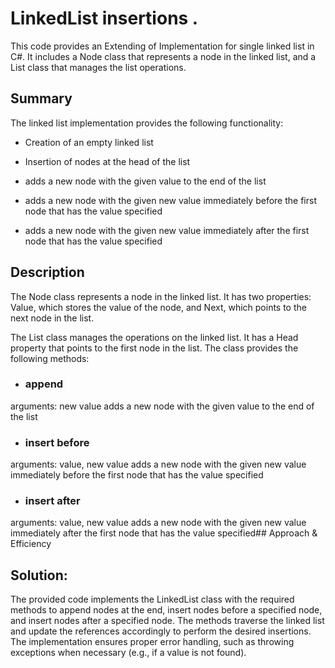 # LinkedList insertions .
This code provides an Extending of Implementation for single linked list in C#. It includes a Node class that represents a node in the linked list, and a List class that manages the list operations.

## Summary
The linked list implementation provides the following functionality:

- Creation of an empty linked list
- Insertion of nodes at the head of the list
- adds a new node with the given value to the end of the list
- adds a new node with the given new value immediately before the first node that has the value specified

- adds a new node with the given new value immediately after the first node that has the value specified

## Description
The Node class represents a node in the linked list. It has two properties: Value, which stores the value of the node, and Next, which points to the next node in the list.

The List class manages the operations on the linked list. It has a Head property that points to the first node in the list. The class provides the following methods:
- ### append
arguments: new value
adds a new node with the given value to the end of the list
- ### insert before
arguments: value, new value
adds a new node with the given new value immediately before the first node that has the value specified
- ### insert after
arguments: value, new value
adds a new node with the given new value immediately after the first node that has the value specified## Approach & Efficiency
## Solution:
The provided code implements the LinkedList class with the required methods to append nodes at the end, insert nodes before a specified node, and insert nodes after a specified node. The methods traverse the linked list and update the references accordingly to perform the desired insertions. The implementation ensures proper error handling, such as throwing exceptions when necessary (e.g., if a value is not found).







